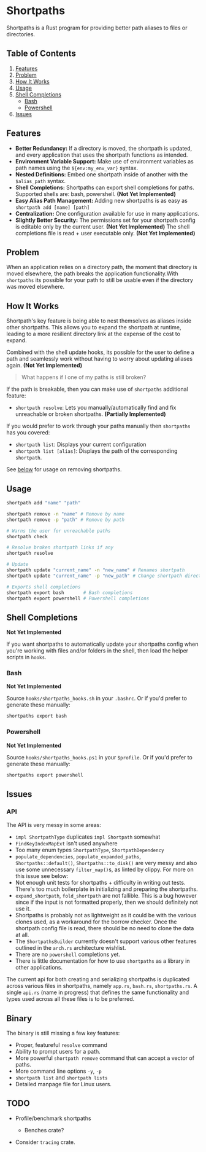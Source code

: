 # Shortpaths

Shortpaths is a Rust program for providing better path aliases to files or directories.

## Table of Contents
1. [Features](#features)
2. [Problem](#problem)
3. [How It Works](#how-it-works)
4. [Usage](#usage)
5. [Shell Completions](#shell-completions)
    - [Bash](#bash)
    - [Powershell](#powershell)
6. [Issues](#issues)

## Features

- **Better Redundancy:** If a directory is moved, the shortpath is updated, and every application that uses the shortpath functions as intended.
- **Environment Variable Support:** Make use of environment variables as path names using the `${env:my_env_var}` syntax.
- **Nested Definitions:** Embed one shortpath inside of another with the `$alias_path` syntax.
- **Shell Completions:** Shortpaths can export shell completions for paths. Supported shells are: bash, powershell. **(Not Yet Implemented)**
- **Easy Alias Path Management:** Adding new shortpaths is as easy as `shortpath add [name] [path]`
- **Centralization:** One configuration available for use in many applications.
- **Slightly Better Security:** The permissions set for your shortpath config is editable only by the current user. **(Not Yet Implemented)**
    The shell completions file is read + user executable only. **(Not Yet Implemented)**

## Problem

When an application relies on a directory path, the moment that directory is moved elsewhere,
the path breaks the application functionality.With `shortpaths` its possible for your
path to still be usable even if the directory was moved elsewhere.

## How It Works

Shortpath's key feature is being able to nest themselves as aliases inside other shortpaths.
This allows you to expand the shortpath at runtime, leading to a more resilient directory link
at the expense of the cost to expand.

Combined with the shell update hooks, its possible for the user to define a path and seamlessly
work without having to worry about updating aliases again. **(Not Yet Implemented)**

> What happens if I one of my paths is still broken?

If the path is breakable, then you can make use of `shortpaths` additional feature:
- `shortpath resolve`: Lets you manually/automatically find and fix unreachable or broken shortpaths. **(Partially Implemented)**

If you would prefer to work through your paths manually then `shortpaths` has you covered:
- `shortpath list`: Displays your current configuration
- `shortpath list [alias]`: Displays the path of the corresponding `shortpath`.

See [below](#usage) for usage on removing shortpaths.

## Usage

```bash
shortpath add "name" "path"

shortpath remove -n "name" # Remove by name
shortpath remove -p "path" # Remove by path

# Warns the user for unreachable paths
shortpath check

# Resolve broken shortpath links if any
shortpath resolve

# Update
shortpath update "current_name" -n "new_name" # Renames shortpath
shortpath update "current_name" -p "new_path" # Change shortpath directory

# Exports shell completions
shortpath export bash       # Bash completions
shortpath export powershell # Powershell completions
```

## Shell Completions

**Not Yet Implemented**

If you want shortpaths to automatically update your shortpaths config when
you're working with files and/or folders in the shell, then load the
helper scripts in `hooks`.

### Bash

**Not Yet Implemented**

Source `hooks/shortpaths_hooks.sh` in your `.bashrc`. Or if you'd prefer to generate these manually:

```bash
shortpaths export bash
```

### Powershell
**Not Yet Implemented**

Source `hooks/shortpaths_hooks.ps1` in your `$profile`. Or if you'd prefer to generate these manually:

```bash
shortpaths export powershell
```

## Issues

### API

The API is very messy in some areas:
- `impl ShortpathType` duplicates `impl Shortpath` somewhat
- `FindKeyIndexMapExt` isn't used anywhere
- Too many enum types `ShortpathType`, `ShortpathDependency`
- `populate_dependencies`, `populate_expanded_paths`,
    `Shortpaths::default()`, `Shortpaths::to_disk()` are very messy
    and also use some unnecessary `filter_map()`s, as linted by clippy.
    For more on this issue see below:
- Not enough unit tests for shortpaths + difficulty in writing out tests.
    There's too much boilerplate in initializing and preparing the shortpaths.
- `expand_shortpath`, `fold_shortpath` are not fallible. This is a bug however since
    if the input is not formatted properly, then we should definitely not use it.
- Shortpaths is probably not as lightweight as it could be with the various clones used,
    as a workaround for the borrow checker. Once the shortpath config file is read,
    there should be no need to clone the data at all.
- The `ShortpathsBuilder` currently doesn't support various other features outlined
    in the `arch.rs` architecture wishlist.
- There are no `powershell` completions yet.
- There is little documentation for how to use `shortpaths` as a library in
    other applications.

The current api for both creating and serializing shortpaths is duplicated
across various files in shortpaths, namely `app.rs`, `bash.rs`, `shortpaths.rs`. A
single `api.rs` (name in progress) that defines the same functionality and types
used across all these files is to be preferred.

## Binary

The binary is still missing a few key features:
- Proper, featureful `resolve` command
- Ability to prompt users for a path.
- More powerful `shortpath remove` command that can accept a vector of paths.
- More command line options `-y`, `-p`
- `shortpath list` and `shortpath lists`
- Detailed manpage file for Linux users.

## TODO

- Profile/benchmark shortpaths
    - Benches crate?

- Consider `tracing` crate.
